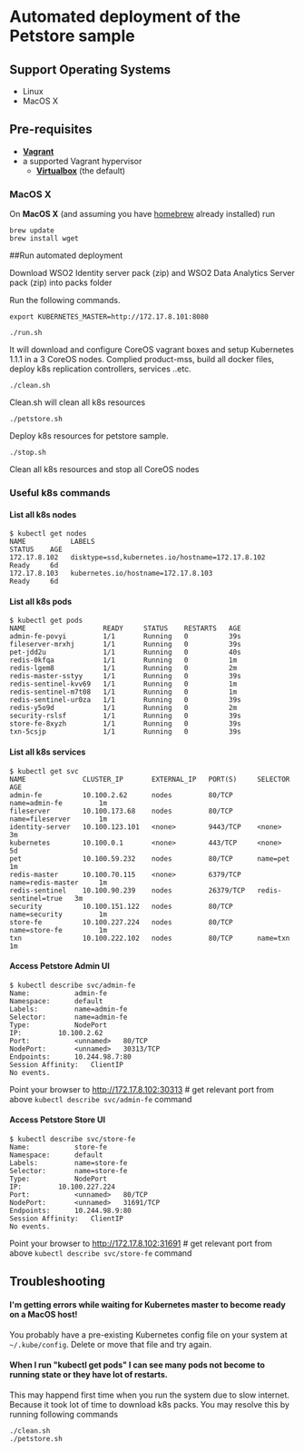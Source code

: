 # Automated deployment of the Petstore sample

## Support Operating Systems
 * Linux
 * MacOS X

## Pre-requisites

 * **[Vagrant](https://www.vagrantup.com)**
 * a supported Vagrant hypervisor
 	* **[Virtualbox](https://www.virtualbox.org)** (the default)
 	
### MacOS X

On **MacOS X** (and assuming you have [homebrew](http://brew.sh) already installed) run

```
brew update
brew install wget
```


##Run automated deployment 

Download WSO2 Identity server pack (zip) and WSO2 Data Analytics Server pack (zip) into packs folder

Run the following commands.
```
export KUBERNETES_MASTER=http://172.17.8.101:8080
```
```
./run.sh 
```
It will download and configure CoreOS vagrant boxes and setup Kubernetes 1.1.1 in a 3 CoreOS nodes. Complied product-mss, build all docker files, deploy k8s replication controllers, services ..etc.

```
./clean.sh
```

Clean.sh will clean all k8s resources

```
./petstore.sh
```

Deploy k8s resources for petstore sample.

```
./stop.sh
```
 Clean all k8s resources and stop all CoreOS nodes

### Useful k8s commands

#### List all k8s nodes
```
$ kubectl get nodes
NAME           LABELS                                             STATUS    AGE
172.17.8.102   disktype=ssd,kubernetes.io/hostname=172.17.8.102   Ready     6d
172.17.8.103   kubernetes.io/hostname=172.17.8.103                Ready     6d
```
#### List all k8s pods
```
$ kubectl get pods
NAME                   READY     STATUS    RESTARTS   AGE
admin-fe-povyi         1/1       Running   0          39s
fileserver-mrxhj       1/1       Running   0          39s
pet-jdd2u              1/1       Running   0          40s
redis-0kfqa            1/1       Running   0          1m
redis-lgem8            1/1       Running   0          2m
redis-master-sstyy     1/1       Running   0          39s
redis-sentinel-kvv69   1/1       Running   0          1m
redis-sentinel-m7t08   1/1       Running   0          1m
redis-sentinel-ur0za   1/1       Running   0          39s
redis-y5o9d            1/1       Running   0          2m
security-rslsf         1/1       Running   0          39s
store-fe-8xyzh         1/1       Running   0          39s
txn-5csjp              1/1       Running   0          39s
```
#### List all k8s services
```
$ kubectl get svc
NAME              CLUSTER_IP       EXTERNAL_IP   PORT(S)     SELECTOR              AGE
admin-fe          10.100.2.62      nodes         80/TCP      name=admin-fe         1m
fileserver        10.100.173.68    nodes         80/TCP      name=fileserver       1m
identity-server   10.100.123.101   <none>        9443/TCP    <none>                3m
kubernetes        10.100.0.1       <none>        443/TCP     <none>                5d
pet               10.100.59.232    nodes         80/TCP      name=pet              1m
redis-master      10.100.70.115    <none>        6379/TCP    name=redis-master     1m
redis-sentinel    10.100.90.239    nodes         26379/TCP   redis-sentinel=true   3m
security          10.100.151.122   nodes         80/TCP      name=security         1m
store-fe          10.100.227.224   nodes         80/TCP      name=store-fe         1m
txn               10.100.222.102   nodes         80/TCP      name=txn              1m
```
#### Access Petstore Admin UI
```
$ kubectl describe svc/admin-fe
Name:			admin-fe
Namespace:		default
Labels:			name=admin-fe
Selector:		name=admin-fe
Type:			NodePort
IP:			10.100.2.62
Port:			<unnamed>	80/TCP
NodePort:		<unnamed>	30313/TCP
Endpoints:		10.244.98.7:80
Session Affinity:	ClientIP
No events.
```
Point your browser to http://172.17.8.102:30313 # get relevant port from above `kubectl describe svc/admin-fe` command

#### Access Petstore Store UI
```
$ kubectl describe svc/store-fe
Name:			store-fe
Namespace:		default
Labels:			name=store-fe
Selector:		name=store-fe
Type:			NodePort
IP:			10.100.227.224
Port:			<unnamed>	80/TCP
NodePort:		<unnamed>	31691/TCP
Endpoints:		10.244.98.9:80
Session Affinity:	ClientIP
No events.
```
Point your browser to http://172.17.8.102:31691 # get relevant port from above `kubectl describe svc/store-fe` command


## Troubleshooting

#### I'm getting errors while waiting for Kubernetes master to become ready on a MacOS host!

You probably have a pre-existing Kubernetes config file on your system at `~/.kube/config`. Delete or move that file and try again.

#### When I run "kubectl get pods" I can see many pods not become to running state or they have lot of restarts.

This may happend first time when you run the system due to slow internet. Because it took lot of time to download k8s packs. You may resolve this by running following commands
```
./clean.sh
./petstore.sh
```



